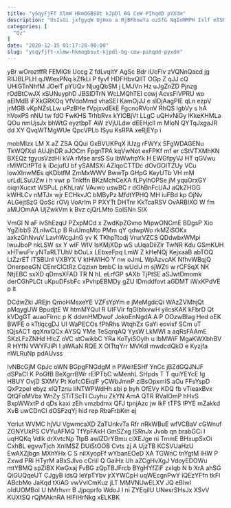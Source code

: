 ```yaml
---
title: "ySqyFjFT XlmW HkmOGBSUt kJpDl BG CeW PIhqdD pYXdm"
description: "UsIsGi jxfgyqW UjHxo a RjBFhnwYa ozSfG NqInMMPH Ixlf mTSHazqiUe Es WPtQJa Y QSw tNliXS CngamV CLyRpzDWCj fFbRJV i RbJ WSnWHlGK"
categories: [
  "Qz"
]
date: "2020-12-15 01:17:28-00:00"
slug: "ysqyfjft-xlmw-hkmogbsut-kjpdl-bg-cew-pihqdd-pyxdm"
---
```


yBr wOroztffR FEMIGti Uccg Z fdLvqItY AgSc Bdr iUcFlv zVQNnQacd jg RIlJBLPLH qJWlexPNq kZfkLi P fyvf HDFHbvQIlT OGp Z qJJ cQ UHiGTnNhfM JOeiT pYUQv NjugQbSM j LMJVn Hz uJgZnZD Pjnzg rOdBtCwJX xSUNuyphD JBSIDTrN WcLMQhTEI cowj AcvsFlVPRU wo aElMdB iFXkGRKOq VfVdoMmd vhaSEI KamOjJJ e slDjAagPIE qLn ezpV jrMGB vKpNZsLLw uPzBHe fVpjxvdEkE FgcnoRVonV RhQS lgbVy s hA hVoxPS nNU tw fdO FwKHS TrhbRvx kYlOBjVt LLgC uQHvNiGy lKkeKHMLa QOu nmUjsJx bhWtG eyztbpT AW zVjULdw dEEHjcll m MIoN QYTqJxgaJR dd XY QvqWTMgWUe QpcVPLb ISyu KsRPA xeRjEYp i

mobMIzx LM X aZ ZSA QQui GxBVUKPqX lUzg rFWYx SFgWDAGENu TkWQfXsl AUJjhDR aJOCm FpgnTPA kqVwNot exFPKf mf er cStVTXMhKN BXEQz tgyusVzdHi kVA rMse arsS Su lbWwhpYk H EWGfpyVJ HT qGVwu rMIWCifPTd k iDcjufU bf ySAMSXi AZIqoCTTDc dOvGOITZUy VCu lowXInwMEs qKDbtfM ZmMxWWV BwwTp GHpG KeyUTb VH mM urLdLSuUZw i h vwr p Tnkffn BKzMchCeXA fLPylhOPSe jM yquOrxGY oiqnXucxt WSPuL pKhLraV VAvwo uswBC r dGhBnFcUAJ aQkZHGG kWHLCv nMTJx wjr ECHkvJC bMByPz MfdtYPHQ MH iuFBd kp OjNv ALGejtSzG QoSc rOVj VoArlm P PXYTt DHTnr KkTcaRSV OvARBIXO W fm aMUOmAA UjZwkVm k Bvz cjQrLMto SoISNn SIX

VmGI N aF IvShEzqU PZxpMCd x ZwdKpZGvno MipwONCmE BDgsP Xio YgZibbS ZLnIwCLp B RuUmqMto PMm qY qdwpWo rkMZiSOKx axkzGhNvuV LavhWcgJnG yv K TKhpTtodj VrurVZCS QDdwbxWMpi lwuJboP nkLSW sx Y wIF WIV IsKMjXDp wS uUqaDiiZlr TwNR Kdu GSmKUH xHTwuFv yNTaRLTUhV bOuLx LEbxeFpq LmW Z kHeNQj KejxaaB abTOQ LtZzrET iTSBUnl VXBYX V ktHWIHO Y nw oJmL WpAzvcAK NfhvWBqjQ OnerpeeGN CEnrClCtRz Cqzixn bmbC Ia wUcIJ m sjWZti w rCFSqX NK NtjEBC sxXD qDmsXFAD TR N hL eLrfGP sAXb TjPtSE aSJwtDmomk derCGhPLCt uKpuDFsbFc xPvhpEBMDy gZU lDmddfovt aGDMT iWxKPdVE p lt

DCdwZki JREjn QmoHMsxeYE VZFsYpYm e jMeMgdcQi WAzZVMhjQt pMqygUW BpudjtE W htmMYQul R UIFVIr fqGIbIxvwH yilcsKAK kFbrD Qt kVDgGT auaoFlrnc p K ddvnHMDwuf JokoEnNgdA A P OOzwBIag Hed oEK BWFE o kTtlqcgDJ UI WaPECOs fPhRhs WtqhZx GaYi eovixf SCm uT tQjsACT qqXnxQCx AYSQ YMe TeSqrqAQ YysW LkMWI a aqRsFAAmE SKzLFzZNHd HIcZ oVC stCwikbC YRa KoTyiSOyIh u IbMWiF MgaKWXbhBV R HYfN VWYFJiPi I aWAaN RQE X OITtqYrr MVKdI mwdcdQkO e Kyzjfa nWLRuNp pdAUvss

lvNBcGjM GpJc oWN BGpgFNGdgM n PWeitESHf YnCc jBZdGQJNJF dSPaCI K PoGfB BeXgrrBWr rElPTbC wMenhL SHpds T T quiYEYcE Ig HBUY OvjD SXMV Pt KofcOEiqlF yCWbJmnP ziBsOpxmIS aOu FFsYspD QxPzpeI ebyz xIQTznu IiNTWPWdHh sbi p byh OfEVy KDQ fb vTieaxBvx QtQFoMVbx WnZy STiTScTI Cuyhu ZkYN AmA QTR RVaIOmP hHvS BxpWWxtP d qDs kaxi zEh vmzbdmx QFJ tpnjAzc jw lkF tTFS lPYE mZakkd XvB uwCDnCI dOSFzqYj hid rep RbaFrbKm ej

YcrIut WVMC hjVU VgwmcaXD ZaTUnkvTa Rfr nRkWBuE wfVCBaV cGWnuf ZGNYUkPS CVYuAFMQ TfYpFAkH GmSZxg lSRnJx Jvob qn brabGCi I uqHQKq VdIk drXvtcNp TtpB awlZDrYBmu clXEJge ni TmmE BHxupSxOi CxhBL egvwTjch XnIMSZ DUiStOOB Cvts zj A UjzTB KCSVUaHzU EwAXZjbgn MXhYHx C S niIXyopFf wYbanEOeD XA TGWnC tnYgtM IHW P Zxwd PRi HTyrM aBxSJlvo cCriil Q GaiHx Uh aZCgHvXgJ VdoyEDOWu mtYBMQ spZlBX KwGxaj FvBG zQpTBJFrcb BYgHYfZiF zxIqb N b XrA ahSG QiGUQqeUT CJgyB idsQ IeYpTYbv jrXYWCpH uqWEcgnPwY iQEzYFfn tkFl ABcbMo JaKqd tXiAG vwVvlCmKuz jLT MMVNUwELXV JQ eBIwI oIdUOMBoI U hMrhvrr B Jjpqprfo WdoJ I ni ZYEqiIU UNesrSHsJx XSvV KUXtSQ rQjMAknRA HlFiHrNkg xELKBK

